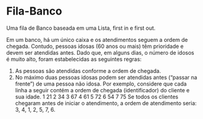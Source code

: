 # Fila-Banco 
Uma fila de Banco baseada em uma Lista, first in e first out.  

Em um banco, há um único caixa e os atendimentos seguem a ordem de chegada. Contudo, pessoas
idosas (60 anos ou mais) têm prioridade e devem ser atendidas antes. Dado que, em alguns dias, o
número de idosos é muito alto, foram estabelecidas as seguintes regras:
1. As pessoas são atendidas conforme a ordem de chegada.
2. No máximo duas pessoas idosas podem ser atendidas antes (“passar na frente”) de uma pessoa
não idosa.
Por exemplo, considere que cada linha a seguir contém a ordem de chegada (identificador) do
cliente e sua idade.
1 21
2 34
3 67
4 61
5 72
6 54
7 75
Se todos os clientes chegaram antes de iniciar o atendimento, a ordem de atendimento seria:
3, 4, 1, 2, 5, 7, 6.

